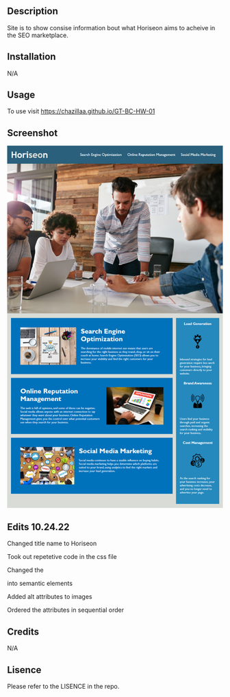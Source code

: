 ## Description

Site is to show consise information bout what Horiseon aims to acheive in the SEO marketplace.

## Installation

N/A

## Usage

To use visit https://chazillaa.github.io/GT-BC-HW-01

## Screenshot

![](Assets/01-html-css-git-homework-demo.png)

## Edits 10.24.22

Changed title name to Horiseon

Took out repetetive code in the css file

Changed the <div> into semantic elements

Added alt attributes to images

Ordered the attributes in sequential order

## Credits

N/A

## Lisence

Please refer to the LISENCE in the repo. 
